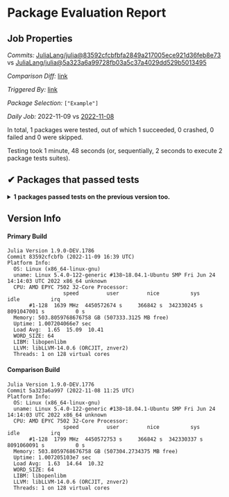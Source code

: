 # Package Evaluation Report

## Job Properties

*Commits:* [JuliaLang/julia@83592cfcbfbfa2849a217005ece921d36feb8e73](https://github.com/JuliaLang/julia/commit/83592cfcbfbfa2849a217005ece921d36feb8e73) vs [JuliaLang/julia@5a323a6a99728fb03a5c37a4029dd529b5013495](https://github.com/JuliaLang/julia/commit/5a323a6a99728fb03a5c37a4029dd529b5013495)

*Comparison Diff:* [link](https://github.com/JuliaLang/julia/compare/5a323a6a99728fb03a5c37a4029dd529b5013495..83592cfcbfbfa2849a217005ece921d36feb8e73)

*Triggered By:* [link](https://github.com/JuliaLang/julia/commit/83592cfcbfbfa2849a217005ece921d36feb8e73#commitcomment-89466164)

*Package Selection:* `["Example"]`

*Daily Job:* 2022-11-09 vs [2022-11-08](../../2022-11/08/report.md)

In total, 1 packages were tested, out of which 1 succeeded, 0 crashed, 0 failed and 0 were skipped.

Testing took 1 minute, 48 seconds (or, sequentially, 2 seconds to execute 2 package tests suites).


## ✔ Packages that passed tests

<details><summary><strong>1 packages passed tests on the previous version too.</strong></summary>
<p>

- [Example v0.5.3](https://s3.amazonaws.com/julialang-reports/nanosoldier/pkgeval/by_date/2022-11/09/Example.primary.log)

</p>
</details>


## Version Info

#### Primary Build

```
Julia Version 1.9.0-DEV.1786
Commit 83592cfcbfb (2022-11-09 16:39 UTC)
Platform Info:
  OS: Linux (x86_64-linux-gnu)
  uname: Linux 5.4.0-122-generic #138~18.04.1-Ubuntu SMP Fri Jun 24 14:14:03 UTC 2022 x86_64 unknown
  CPU: AMD EPYC 7502 32-Core Processor: 
                  speed         user         nice          sys         idle          irq
       #1-128  1639 MHz  4450572674 s     366842 s  342330245 s  8091047001 s          0 s
  Memory: 503.8059768676758 GB (507333.3125 MB free)
  Uptime: 1.007204066e7 sec
  Load Avg:  1.65  15.09  10.41
  WORD_SIZE: 64
  LIBM: libopenlibm
  LLVM: libLLVM-14.0.6 (ORCJIT, znver2)
  Threads: 1 on 128 virtual cores

```

#### Comparison Build

```
Julia Version 1.9.0-DEV.1776
Commit 5a323a6a997 (2022-11-08 11:25 UTC)
Platform Info:
  OS: Linux (x86_64-linux-gnu)
  uname: Linux 5.4.0-122-generic #138~18.04.1-Ubuntu SMP Fri Jun 24 14:14:03 UTC 2022 x86_64 unknown
  CPU: AMD EPYC 7502 32-Core Processor: 
                  speed         user         nice          sys         idle          irq
       #1-128  1799 MHz  4450572753 s     366842 s  342330337 s  8091060091 s          0 s
  Memory: 503.8059768676758 GB (507304.2734375 MB free)
  Uptime: 1.007205103e7 sec
  Load Avg:  1.63  14.64  10.32
  WORD_SIZE: 64
  LIBM: libopenlibm
  LLVM: libLLVM-14.0.6 (ORCJIT, znver2)
  Threads: 1 on 128 virtual cores

```
<!-- Generated on 2022-11-10T04:21:09.146 -->
